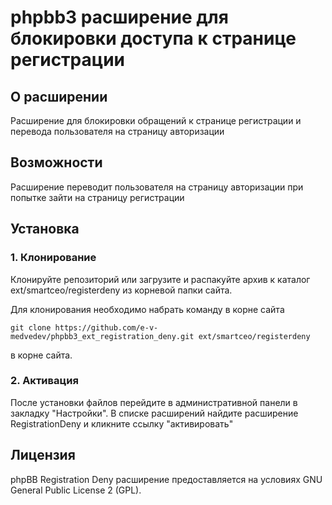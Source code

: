 # phpbb3 расширение для блокировки доступа к странице регистрации

## О расширении
Расширение для блокировки обращений к странице регистрации и перевода пользователя на страницу авторизации

## Возможности
Расширение переводит пользователя на страницу авторизации при попытке зайти на страницу регистрации

## Установка
### 1. Клонирование
Клонируйте репозиторий или загрузите и распакуйте архив к каталог ext/smartceo/registerdeny из корневой папки сайта.

Для клонирования необходимо набрать команду в корне сайта
```
git clone https://github.com/e-v-medvedev/phpbb3_ext_registration_deny.git ext/smartceo/registerdeny
```
в корне сайта.

### 2. Активация
После установки файлов перейдите в административной панели в закладку "Настройки".
В списке расширений найдите расширение RegistrationDeny и кликните ссылку "активировать"


## Лицензия
phpBB Registration Deny расширение предоставляется на условиях GNU General Public
License 2 (GPL).
